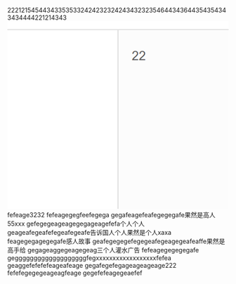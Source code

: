 22212154544343353533242423232424343232354644343644354354343434444221214343
![](images/screenshot_1572354006521.png)
fefeage3232
fefeagegegfeefegega
gegafeagefeafegegegafe果然是高人55xxx
gefegegeageagegegageagefefa个人个人
geageafegeafefegeafegeafe告诉国人个人果然是个人xaxa
feagegegagegegafe感人故事
geafegegegefegegeafegeagegeafeaffe果然是高手给
gegageaggegeagegeag三个人灌水广告
fefeagegegegegafe
gegggggggggggggggggggfegxxxxxxxxxxxxxxxxxxfefea
geaggefefefefeageafeage
gegafegefegageageageage222
fefefegegegeageagfeage
gegefefeagegeaefef